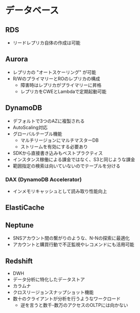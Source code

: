 # データベース

## RDS

- リードレプリカ自体の作成は可能

## Aurora

- レプリカの "オートスケーリング" が可能
- R/WのプライマリーとROのレプリカの構成
  - 障害時はレプリカがプライマリーに昇格
  - レプリカをCWEとLambdaで定期起動可能

## DynamoDB

- デフォルトで3つのAZに複製される
- AutoScaling対応
- グローバルテーブル機能
  - マルチリージョンにマルチマスターDB
  - ストリームを有効にする必要あり
- SDKから直接書き込みもベストプラクティス
- インスタンス稼働による課金ではなく、S3と同じような課金
- 範囲指定の検索は向いていないのでテーブルを分ける

### DAX (DynamoDB Accelerator)

- インメモリキャッシュとして読み取り性能向上

## ElastiCache

## Neptune

- SNSアカウント間の繋がりのような、N-Nの探索に最適化
- アカウントと購買行動で不正監視やレコメンドにも活用可能

## Redshift

- DWH
- データ分析に特化したデータストア
- カラムナ
- クロスリージョンスナップショット機能
- 数十のクライアントが分析を行うようなワークロード
  - 逆を言うと数千-数万のアクセスのOLTPには向かない

